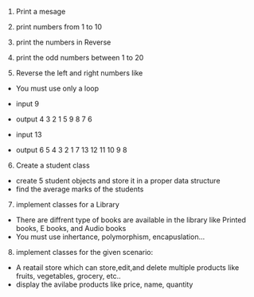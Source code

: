 1) Print a mesage

2) print numbers from 1 to 10

3) print the numbers in Reverse

4) print the odd numbers between 1 to 20

5) Reverse the left and right numbers like
 - You must use only a loop
 - input  9
 - output 4 3 2 1 5 9 8 7 6

 - input 13
 - output 6 5 4 3 2 1 7 13 12 11 10 9 8

6) Create a student class
 - create 5 student objects and store it in a proper data structure
 - find the average marks of the students

7) implement classes for a Library
 - There are diffrent type of books are available in the library like Printed books, E books, and Audio books
 - You must use inhertance, polymorphism, encapuslation...

8) implement classes for the given scenario:
 - A reatail store which can store,edit,and delete multiple products like fruits, vegetables, grocery, etc..
 - display the avilabe products like price, name, quantity
